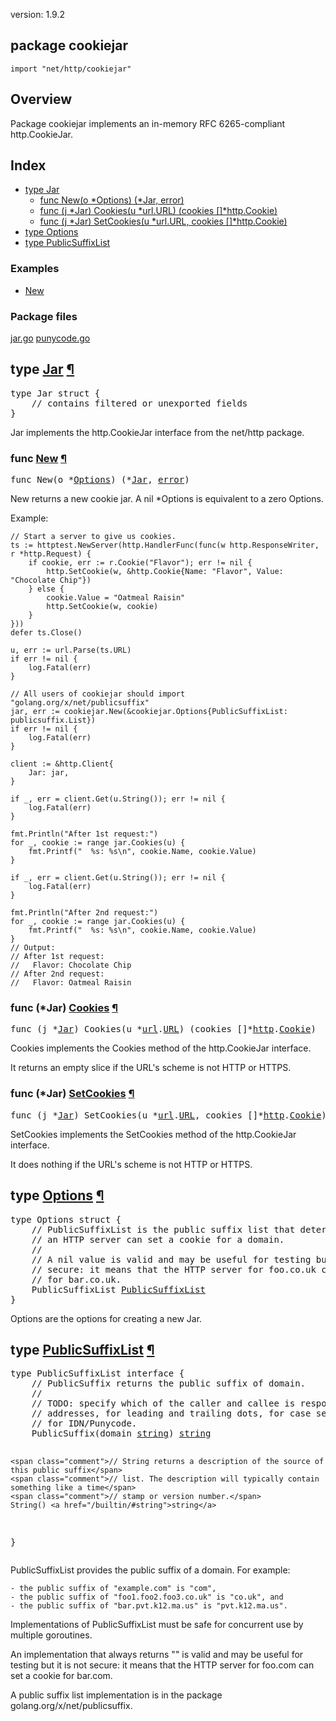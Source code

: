 version: 1.9.2
## package cookiejar

  `import "net/http/cookiejar"`

## Overview

Package cookiejar implements an in-memory RFC 6265-compliant http.CookieJar.

## Index

- [type Jar](#Jar)
  - [func New(o *Options) (*Jar, error)](#New)
  - [func (j *Jar) Cookies(u *url.URL) (cookies []*http.Cookie)](#Jar.Cookies)
  - [func (j *Jar) SetCookies(u *url.URL, cookies []*http.Cookie)](#Jar.SetCookies)
- [type Options](#Options)
- [type PublicSuffixList](#PublicSuffixList)

### Examples

- [New](#example_New)

### Package files
 [jar.go](//github.com/golang/go/blob/2ea7d3461bb41d0ae12b56ee52d43314bcdb97f9/src/net/http/cookiejar/jar.go) [punycode.go](//github.com/golang/go/blob/2ea7d3461bb41d0ae12b56ee52d43314bcdb97f9/src/net/http/cookiejar/punycode.go)

<h2 id="Jar">type <a href="//github.com/golang/go/blob/2ea7d3461bb41d0ae12b56ee52d43314bcdb97f9/src/net/http/cookiejar/jar.go#L50">Jar</a>
    <a href="#Jar">¶</a></h2>
<pre>type Jar struct {
    <span class="comment">// contains filtered or unexported fields</span>
}</pre>

Jar implements the http.CookieJar interface from the net/http package.

<h3 id="New">func <a href="//github.com/golang/go/blob/2ea7d3461bb41d0ae12b56ee52d43314bcdb97f9/src/net/http/cookiejar/jar.go#L67">New</a>
    <a href="#New">¶</a></h3>
<pre>func New(o *<a href="#Options">Options</a>) (*<a href="#Jar">Jar</a>, <a href="/builtin/#error">error</a>)</pre>

New returns a new cookie jar. A nil *Options is equivalent to a zero Options.

<a id="example_New"></a>
Example:

    // Start a server to give us cookies.
    ts := httptest.NewServer(http.HandlerFunc(func(w http.ResponseWriter, r *http.Request) {
        if cookie, err := r.Cookie("Flavor"); err != nil {
            http.SetCookie(w, &http.Cookie{Name: "Flavor", Value: "Chocolate Chip"})
        } else {
            cookie.Value = "Oatmeal Raisin"
            http.SetCookie(w, cookie)
        }
    }))
    defer ts.Close()

    u, err := url.Parse(ts.URL)
    if err != nil {
        log.Fatal(err)
    }

    // All users of cookiejar should import "golang.org/x/net/publicsuffix"
    jar, err := cookiejar.New(&cookiejar.Options{PublicSuffixList: publicsuffix.List})
    if err != nil {
        log.Fatal(err)
    }

    client := &http.Client{
        Jar: jar,
    }

    if _, err = client.Get(u.String()); err != nil {
        log.Fatal(err)
    }

    fmt.Println("After 1st request:")
    for _, cookie := range jar.Cookies(u) {
        fmt.Printf("  %s: %s\n", cookie.Name, cookie.Value)
    }

    if _, err = client.Get(u.String()); err != nil {
        log.Fatal(err)
    }

    fmt.Println("After 2nd request:")
    for _, cookie := range jar.Cookies(u) {
        fmt.Printf("  %s: %s\n", cookie.Name, cookie.Value)
    }
    // Output:
    // After 1st request:
    //   Flavor: Chocolate Chip
    // After 2nd request:
    //   Flavor: Oatmeal Raisin

<h3 id="Jar.Cookies">func (*Jar) <a href="//github.com/golang/go/blob/2ea7d3461bb41d0ae12b56ee52d43314bcdb97f9/src/net/http/cookiejar/jar.go#L143">Cookies</a>
    <a href="#Jar.Cookies">¶</a></h3>
<pre>func (j *<a href="#Jar">Jar</a>) Cookies(u *<a href="/net/url/">url</a>.<a href="/net/url/#URL">URL</a>) (cookies []*<a href="/net/http/">http</a>.<a href="/net/http/#Cookie">Cookie</a>)</pre>

Cookies implements the Cookies method of the http.CookieJar interface.

It returns an empty slice if the URL's scheme is not HTTP or HTTPS.

<h3 id="Jar.SetCookies">func (*Jar) <a href="//github.com/golang/go/blob/2ea7d3461bb41d0ae12b56ee52d43314bcdb97f9/src/net/http/cookiejar/jar.go#L218">SetCookies</a>
    <a href="#Jar.SetCookies">¶</a></h3>
<pre>func (j *<a href="#Jar">Jar</a>) SetCookies(u *<a href="/net/url/">url</a>.<a href="/net/url/#URL">URL</a>, cookies []*<a href="/net/http/">http</a>.<a href="/net/http/#Cookie">Cookie</a>)</pre>

SetCookies implements the SetCookies method of the http.CookieJar interface.

It does nothing if the URL's scheme is not HTTP or HTTPS.

<h2 id="Options">type <a href="//github.com/golang/go/blob/2ea7d3461bb41d0ae12b56ee52d43314bcdb97f9/src/net/http/cookiejar/jar.go#L39">Options</a>
    <a href="#Options">¶</a></h2>
<pre>type Options struct {
<span id="Options.PublicSuffixList"></span>    <span class="comment">// PublicSuffixList is the public suffix list that determines whether</span>
    <span class="comment">// an HTTP server can set a cookie for a domain.</span>
    <span class="comment">//</span>
    <span class="comment">// A nil value is valid and may be useful for testing but it is not</span>
    <span class="comment">// secure: it means that the HTTP server for foo.co.uk can set a cookie</span>
    <span class="comment">// for bar.co.uk.</span>
    PublicSuffixList <a href="#PublicSuffixList">PublicSuffixList</a>
}</pre>

Options are the options for creating a new Jar.

<h2 id="PublicSuffixList">type <a href="//github.com/golang/go/blob/2ea7d3461bb41d0ae12b56ee52d43314bcdb97f9/src/net/http/cookiejar/jar.go#L24">PublicSuffixList</a>
    <a href="#PublicSuffixList">¶</a></h2>
<pre>type PublicSuffixList interface {
    <span class="comment">// PublicSuffix returns the public suffix of domain.</span>
    <span class="comment">//</span>
    <span class="comment">// TODO: specify which of the caller and callee is responsible for IP</span>
    <span class="comment">// addresses, for leading and trailing dots, for case sensitivity, and</span>
    <span class="comment">// for IDN/Punycode.</span>
    PublicSuffix(domain <a href="/builtin/#string">string</a>) <a href="/builtin/#string">string</a>

    <span class="comment">// String returns a description of the source of this public suffix</span>
    <span class="comment">// list. The description will typically contain something like a time</span>
    <span class="comment">// stamp or version number.</span>
    String() <a href="/builtin/#string">string</a>
}</pre>

PublicSuffixList provides the public suffix of a domain. For example:

    - the public suffix of "example.com" is "com",
    - the public suffix of "foo1.foo2.foo3.co.uk" is "co.uk", and
    - the public suffix of "bar.pvt.k12.ma.us" is "pvt.k12.ma.us".

Implementations of PublicSuffixList must be safe for concurrent use by multiple
goroutines.

An implementation that always returns "" is valid and may be useful for testing
but it is not secure: it means that the HTTP server for foo.com can set a cookie
for bar.com.

A public suffix list implementation is in the package
golang.org/x/net/publicsuffix.


